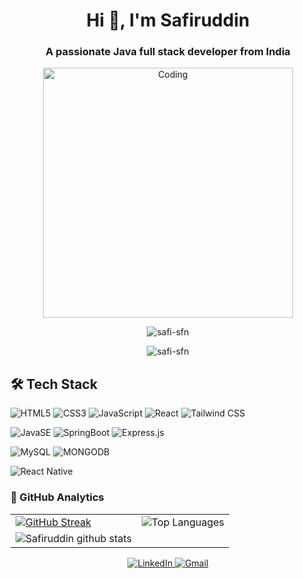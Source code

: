 <h1 align="center">Hi 👋, I'm Safiruddin</h1>
<h3 align="center">A passionate Java full stack developer from India</h3>
<div align="center">
  <img alt="Coding" width="400" src="https://media.giphy.com/media/v1.Y2lkPWVjZjA1ZTQ3Nm82b2F6cGxrb3FhbDQ2M29vdWc0d251OHZwMDV6dW5nbW1rcGRucCZlcD12MV9naWZzX3JlbGF0ZWQmY3Q9Zw/4OAxDXv4RdUeg38JYi/giphy.gif">
</div>
<p align="center"> <img src="https://komarev.com/ghpvc/?username=safi-sfn&label=Profile%20views&color=0e75b6&style=flat" alt="safi-sfn" /> </p>
<p align="center"><img src="https://img.shields.io/github/last-commit/safi-sfn/durgaSoft_JavaSpring.svg" alt="safi-sfn" /> </p>

## 🛠️ Tech Stack


![HTML5](https://img.shields.io/badge/HTML5-E34F26?style=for-the-badge&logo=html5&logoColor=white)
![CSS3](https://img.shields.io/badge/CSS3-1572B6?style=for-the-badge&logo=css3&logoColor=white)
![JavaScript](https://img.shields.io/badge/JavaScript-F7DF1E?style=for-the-badge&logo=javascript&logoColor=black)
![React](https://img.shields.io/badge/React-20232A?style=for-the-badge&logo=react&logoColor=61DAFB)
![Tailwind CSS](https://img.shields.io/badge/Tailwind_CSS-38B2AC?style=for-the-badge&logo=tailwind-css&logoColor=white)

![JavaSE](https://img.shields.io/badge/Java-ED8B00?style=for-the-badge&logo=openjdk&logoColor=white)
![SpringBoot](https://img.shields.io/badge/Spring-6DB33F?style=for-the-badge&logo=spring&logoColor=white)
![Express.js](https://img.shields.io/badge/Express.js-000000?style=for-the-badge&logo=express&logoColor=white)

![MySQL](https://img.shields.io/badge/MySQL-4479A1?style=for-the-badge&logo=mysql&logoColor=white)
![MONGODB](https://img.shields.io/badge/MongoDB-4EA94B?style=for-the-badge&logo=mongodb&logoColor=white)

![React Native](https://img.shields.io/badge/React_Native-20232A?style=for-the-badge&logo=react&logoColor=61DAFB)

### 🚀 GitHub Analytics

<div align="center">
  
| |  |
|--------------|----------------|
| [![GitHub Streak](https://streak-stats.demolab.com?user=safi-sfn&theme=radical&hide_border=true&date_format=j%20M%5B%20Y%5D)](https://git.io/streak-stats) |![Top Languages](https://github-readme-stats.vercel.app/api/top-langs/?username=safi-sfn&theme=blue-green)|
![Safiruddin github stats](https://github-readme-stats.vercel.app/api?username=safi-sfn&theme=blue-green)|




<a href="https://www.linkedin.com/in/md-safiruddin-600514208/" target="_blank">
  <img src="https://img.shields.io/badge/LinkedIn-0077B5?style=for-the-badge&logo=linkedin&logoColor=white" alt="LinkedIn">
</a>
<a href="mailto:mdsafiruddin24@gmail.com" target="_blank">
  <img src="https://img.shields.io/badge/Gmail-D14836?style=for-the-badge&logo=gmail&logoColor=white" alt="Gmail">
</a>





